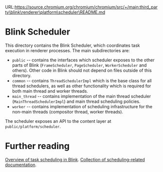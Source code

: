 URL:https://source.chromium.org/chromium/chromium/src/+/main:third_party\blink\renderer\platform\scheduler\README.md
# Blink Scheduler

This directory contains the Blink Scheduler, which coordinates task execution
in renderer processes. The main subdirectories are:

- `public` -- contains the interfaces which scheduler exposes to the other parts
  of Blink (`FrameScheduler`, `PageScheduler`, `WorkerScheduler` and others).
  Other code in Blink should not depend on files outside of this directory.
- `common` -- contains `ThreadSchedulerImpl` which is the base class for all
  thread schedulers, as well as other functionality which is required for both
  main thread and worker threads.
- `main_thread` -- contains implementation of the main thread scheduler
  (`MainThreadSchedulerImpl`) and main thread scheduling policies.
- `worker` -- contains implementation of scheduling infrastructure for
  the non-main threads (compositor thread, worker threads).

The scheduler exposes an API to the content layer at
`public/platform/scheduler`.

# Further reading

[Overview of task scheduling in Blink](TaskSchedulingInBlink.md).
[Collection of scheduling-related documentation](links.md).

